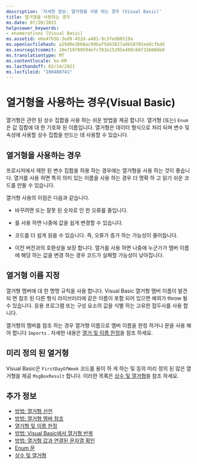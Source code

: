 ```yaml
---
description: '자세한 정보: 열거형을 사용 하는 경우 (Visual Basic)'
title: 열거형을 사용하는 경우
ms.date: 07/20/2015
helpviewer_keywords:
- enumerations [Visual Basic]
ms.assetid: e6e47b5b-3ed9-452d-a481-9c3fed88519a
ms.openlocfilehash: a29d0e3bb8ac99baf5d43827a8b58701eddcfbdd
ms.sourcegitcommit: 10e719780594efc781b15295e499c66f316068b8
ms.translationtype: MT
ms.contentlocale: ko-KR
ms.lasthandoff: 02/14/2021
ms.locfileid: "100480741"
---
```

# <a name="when-to-use-an-enumeration-visual-basic"></a>열거형을 사용하는 경우(Visual Basic)

열거형은 관련 된 상수 집합을 사용 하는 쉬운 방법을 제공 합니다. 열거형 (또는) `Enum` 은 값 집합에 대 한 기호화 된 이름입니다. 열거형은 데이터 형식으로 처리 되며 변수 및 속성에 사용할 상수 집합을 만드는 데 사용할 수 있습니다.  
  
## <a name="when-to-use-an-enumeration"></a>열거형을 사용하는 경우  

 프로시저에서 제한 된 변수 집합을 허용 하는 경우에는 열거형을 사용 하는 것이 좋습니다. 열거를 사용 하면 특히 의미 있는 이름을 사용 하는 경우 더 명확 하 고 읽기 쉬운 코드를 만들 수 있습니다.  
  
 열거형 사용의 이점은 다음과 같습니다.  
  
- 바꾸려면 또는 잘못 된 숫자로 인 한 오류를 줄입니다.  
  
- 를 사용 하면 나중에 값을 쉽게 변경할 수 있습니다.  
  
- 코드를 더 쉽게 읽을 수 있습니다. 즉, 오류가 증가 하는 가능성이 줄어듭니다.  
  
- 이전 버전과의 호환성을 보장 합니다. 열거를 사용 하면 나중에 누군가가 멤버 이름에 해당 하는 값을 변경 하는 경우 코드가 실패할 가능성이 낮아집니다.  
  
## <a name="naming-enumerations"></a>열거형 이름 지정  

 열거형 멤버에 대 한 명명 규칙을 사용 합니다. Visual Basic 열거형 멤버 이름이 발견 되 면 참조 된 다른 형식 라이브러리에 같은 이름이 포함 되어 있으면 예외가 throw 될 수 있습니다. 응용 프로그램 또는 구성 요소의 값을 식별 하는 고유한 접두사를 사용 합니다.  
  
 열거형의 멤버를 참조 하는 경우 열거형 이름으로 멤버 이름을 한정 하거나 문을 사용 해야 합니다 `Imports` . 자세한 내용은 [열거 및 이름 한정](enumerations-and-name-qualification.md)을 참조 하세요.  
  
## <a name="predefined-enumerations"></a>미리 정의 된 열거형  

 Visual Basic은 `FirstDayOfWeek` 코드를 용이 하 게 하는 및 등의 미리 정의 된 많은 열거형을 제공 `MsgBoxResult` 합니다. 이러한 목록은 [상수 및 열거형](../../../language-reference/constants-and-enumerations.md)을 참조 하세요.  
  
## <a name="see-also"></a>추가 정보

- [방법: 열거형 선언](how-to-declare-enumerations.md)
- [방법: 열거형 멤버 참조](how-to-refer-to-an-enumeration-member.md)
- [열거형 및 이름 한정](enumerations-and-name-qualification.md)
- [방법: Visual Basic에서 열거형 반복](how-to-iterate-through-an-enumeration.md)
- [방법: 열거형 값과 연결된 문자열 확인](how-to-determine-the-string-associated-with-an-enumeration-value.md)
- [Enum 문](../../../language-reference/statements/enum-statement.md)
- [상수 및 열거형](../../../language-reference/constants-and-enumerations.md)
